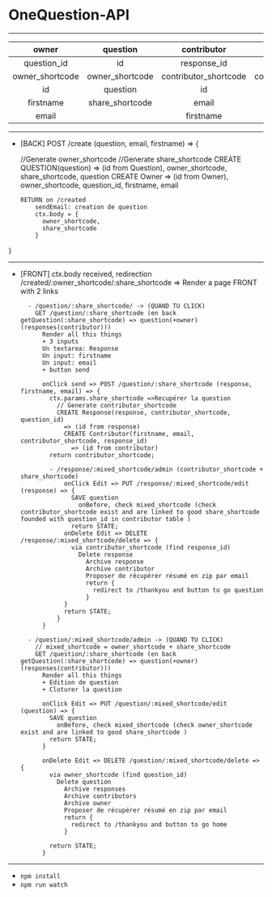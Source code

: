 # OneQuestion-API

---

|      owner      |     question    |      contributor      |        response       |
|:---------------:|:---------------:|:---------------------:|:---------------------:|
|   question_id   |        id       |      response_id      |      question_id      |
| owner_shortcode | owner_shortcode | contributor_shortcode | contributor_shortcode |
|        id       |     question    |           id          |           id          |
|    firstname    | share_shortcode |         email         |        response       |
|      email      |                 |       firstname       |                       |

---


- [BACK] POST /create (question, email, firstname) => {

  //Generate owner_shortcode
  //Generate share_shortcode
  CREATE QUESTION(question)
   => (id from Question), owner_shortcode, share_shortcode, question
    CREATE Owner
      => (id from Owner), owner_shortcode, question_id, firstname, email

      RETURN on /created
          sendEmail: creation de question
          ctx.body = {
            owner_shortcode,
            share_shortcode
          }      
}

---

- [FRONT] ctx.body received, redirection /created/:owner_shortcode/:share_shortcode
    => Render a page FRONT
      with 2 links


        - /question/:share_shortcode/ -> (QUAND TU CLICK)
          GET /question/:share_shortcode (en back getQuestion(:share_shortcode) => question(+owner)(responses(contributor)))
            Render all this things
            + 3 inputs
            Un textarea: Response
            Un input: firstname
            Un input: email
            + button send

            onClick send => POST /question/:share_shortcode (response, firstname, email) => {
              ctx.params.share_shortcode =>Recupérer la question
                // Generate contributor_shortcode
                CREATE Response(response, contributor_shortcode, question_id)
                  => (id from response)
                  CREATE Contributor(firstname, email, contributor_shortcode, response_id)
                    => (id from contributor)
              return contributor_shortcode;

              - /response/:mixed_shortcode/admin (contributor_shortcode + share_shortcode)
                  onClick Edit => PUT /response/:mixed_shortcode/edit (response) => {
                    SAVE question
                      onBefore, check mixed_shortcode (check contributor_shortcode exist and are linked to good share_shortcode founded with question_id in contributor table )
                    return STATE;
                  onDelete Edit => DELETE /response/:mixed_shortcode/delete => {
                    via contributor_shortcode (find response_id)
                      Delete response
                        Archive response
                        Archive contributor
                        Proposer de récupérer résumé en zip par email
                        return {
                          redirect to /thankyou and button to go question
                        }
                  }
                  return STATE;
                }
            }

        - /question/:mixed_shortcode/admin -> (QUAND TU CLICK)
          // mixed_shortcode = owner_shortcode + share_shortcode
          GET /question/:share_shortcode (en back getQuestion(:share_shortcode) => question(+owner)(responses(contributor)))
            Render all this things
            + Edition de question
            + Cloturer la question

            onClick Edit => PUT /question/:mixed_shortcode/edit (question) => {
              SAVE question
                onBefore, check mixed_shortcode (check owner_shortcode exist and are linked to good share_shortcode )
              return STATE;
            }

            onDelete Edit => DELETE /question/:mixed_shortcode/delete => {
              via owner_shortcode (find question_id)
                Delete question
                  Archive responses
                  Archive contributors
                  Archive owner
                  Proposer de récupérer résumé en zip par email
                  return {
                    redirect to /thankyou and button to go home
                  }

              return STATE;
            }

---

- `npm install`
- `npm run watch`
